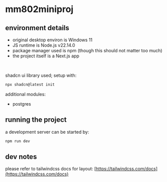 # mm802miniproj

## environment details
- original desktop environ is Windows 11
- JS runtime is Node.js v22.14.0
- package manager used is npm (though this should not matter too much)
- the project itself is a Next.js app

<br>

shadcn ui library used; setup with:
```sh
npx shadcn@latest init
```

additional modules:
- postgres

## running the project
a development server can be started by:
```sh
npm run dev
```

## dev notes
please refer to tailwindcss docs for layout: [https://tailwindcss.com/docs](https://tailwindcss.com/docs)